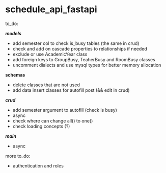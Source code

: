 # schedule_api_fastapi

to_do: 

___models___

* add semester  col to check is_busy tables (the same in crud)
* check and add on cascade properties to relationships if needed
* exclude or use AcademicYear class
* add foreign keys to GroupBusy, TeaherBusy and RoomBusy classes
* uncomment dialects and use mysql types for better memory allocation 

__schemas__

* delete classes that are not used
* add data insert classes for autofill post (&& edit in crud)

___crud___

* add semester argument to autofill (check is busy)
* async 
* check where can change all() to one()
* check loading concepts (?)

___main___

* async 

more to_do: 

* authentication and roles 
